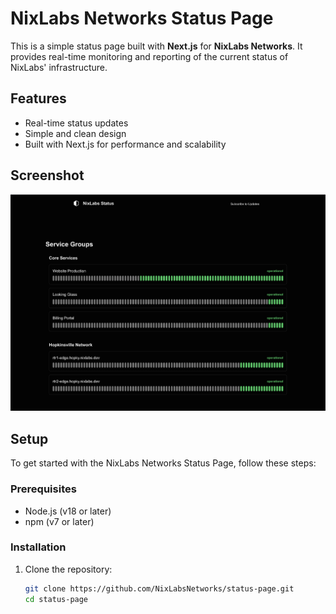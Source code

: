 # NixLabs Networks Status Page

This is a simple status page built with **Next.js** for **NixLabs Networks**. It provides real-time monitoring and reporting of the current status of NixLabs' infrastructure.

## Features

- Real-time status updates
- Simple and clean design
- Built with Next.js for performance and scalability

## Screenshot

![Status Page Screenshot](./screenshot.png)

## Setup

To get started with the NixLabs Networks Status Page, follow these steps:

### Prerequisites

- Node.js (v18 or later)
- npm (v7 or later)

### Installation

1. Clone the repository:

   ```bash
   git clone https://github.com/NixLabsNetworks/status-page.git
   cd status-page
